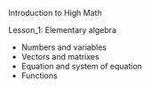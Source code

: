 Introduction to High Math

Lesson_1: Elementary algebra 

- Numbers and variables
- Vectors and matrixes
- Equation and system of equation
- Functions 

